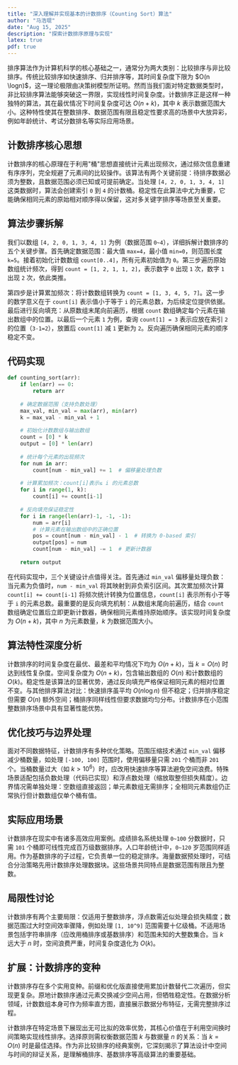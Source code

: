 ```yaml
---
title: "深入理解并实现基本的计数排序（Counting Sort）算法"
author: "马浩琨"
date: "Aug 15, 2025"
description: "探索计数排序原理与实现"
latex: true
pdf: true
---
```



排序算法作为计算机科学的核心基础之一，通常分为两大类别：比较排序与非比较排序。传统比较排序如快速排序、归并排序等，其时间复杂度下限为 $O(n \logn)$，这一理论极限由决策树模型所证明。然而当我们面对特定数据类型时，非比较排序算法能够突破这一界限，实现线性时间复杂度。计数排序正是这样一种独特的算法，其在最优情况下时间复杂度可达 $O(n + k)$，其中 $k$ 表示数据范围大小。这种特性使其在整数排序、数据范围有限且稳定性要求高的场景中大放异彩，例如年龄统计、考试分数排名等实际应用场景。

## 计数排序核心思想

计数排序的核心原理在于利用"桶"思想直接统计元素出现频次，通过频次信息重建有序序列，完全规避了元素间的比较操作。该算法有两个关键前提：待排序数据必须为整数，且数据范围必须已知或可提前确定。当处理 `[4, 2, 0, 1, 3, 4, 1]` 这类数据时，算法会创建索引 `0` 到 `4` 的计数桶。稳定性在此算法中尤为重要，它能确保相同元素的原始相对顺序得以保留，这对多关键字排序等场景至关重要。

## 算法步骤拆解

我们以数组 `[4, 2, 0, 1, 3, 4, 1]` 为例（数据范围 `0~4`），详细拆解计数排序的五个关键步骤。首先确定数据范围：最大值 `max=4`，最小值 `min=0`，则范围长度 `k=5`。接着初始化计数数组 `count[0..4]`，所有元素初始值为 `0`。第三步遍历原始数组统计频次，得到 `count = [1, 2, 1, 1, 2]`，表示数字 `0` 出现 `1` 次，数字 `1` 出现 `2` 次，依此类推。

第四步是计算累加频次：将计数数组转换为 `count = [1, 3, 4, 5, 7]`。这一步的数学意义在于 `count[i]` 表示值小于等于 `i` 的元素总数，为后续定位提供依据。最后进行反向填充：从原数组末尾向前遍历，根据 `count` 数组确定每个元素在输出数组中的位置。以最后一个元素 `1` 为例，查询 `count[1] = 3` 表示应放在索引 `2` 的位置（`3-1=2`），放置后 `count[1]` 减 `1` 更新为 `2`。反向遍历确保相同元素的顺序稳定不变。

## 代码实现

```python
def counting_sort(arr):
    if len(arr) == 0:
        return arr
    
    # 确定数据范围（支持负数处理）
    max_val, min_val = max(arr), min(arr)
    k = max_val - min_val + 1
    
    # 初始化计数数组与输出数组
    count = [0] * k
    output = [0] * len(arr)
    
    # 统计每个元素的出现频次
    for num in arr:
        count[num - min_val] += 1  # 偏移量处理负数
    
    # 计算累加频次：count[i]表示≤ i 的元素总数
    for i in range(1, k):
        count[i] += count[i-1]
    
    # 反向填充保证稳定性
    for i in range(len(arr)-1, -1, -1):
        num = arr[i]
        # 计算元素在输出数组中的正确位置
        pos = count[num - min_val] - 1  # 转换为 0-based 索引
        output[pos] = num
        count[num - min_val] -= 1  # 更新计数器
    
    return output
```

在代码实现中，三个关键设计点值得关注。首先通过 `min_val` 偏移量处理负数：当元素为负值时，`num - min_val` 将其映射到非负索引区间。其次累加频次计算 `count[i] += count[i-1]` 将频次统计转换为位置信息，`count[i]` 表示所有小于等于 `i` 的元素总数。最重要的是反向填充机制：从数组末尾向前遍历，结合 `count` 数组确定位置后立即更新计数器，确保相同元素维持原始顺序。该实现时间复杂度为 $O(n + k)$，其中 $n$ 为元素数量，$k$ 为数据范围大小。

## 算法特性深度分析

计数排序的时间复杂度在最优、最差和平均情况下均为 $O(n + k)$，当 $k = O(n)$ 时达到线性复杂度。空间复杂度为 $O(n + k)$，包含输出数组的 $O(n)$ 和计数数组的 $O(k)$。稳定性是该算法的显著优势，通过反向填充严格保证相同元素的相对位置不变。与其他排序算法对比：快速排序虽平均 $O(n \log{n})$ 但不稳定；归并排序稳定但需要 $O(n)$ 额外空间；桶排序同样线性但要求数据均匀分布。计数排序在小范围整数排序场景中具有显著性能优势。

## 优化技巧与边界处理

面对不同数据特征，计数排序有多种优化策略。范围压缩技术通过 `min_val` 偏移减少桶数量，如处理 `[-100, 100]` 范围时，使用偏移量只需 `201` 个桶而非 `201` 个。当桶数量过大（如 $k > 10^6$）时，应改用快速排序等算法避免空间浪费。特殊场景适配包括负数处理（代码已实现）和浮点数处理（缩放取整但损失精度）。边界情况需单独处理：空数组直接返回；单元素数组无需排序；全相同元素数组仍正常执行但计数数组仅单个桶有值。

## 实际应用场景

计数排序在现实中有诸多高效应用案例。成绩排名系统处理 `0~100` 分数据时，只需 `101` 个桶即可线性完成百万级数据排序。人口年龄统计中，`0~120` 岁范围同样适用。作为基数排序的子过程，它负责单一位的稳定排序。海量数据预处理时，可结合分治策略先用计数排序处理数据块。这些场景共同特点是数据范围有限且为整数。

## 局限性讨论

计数排序有两个主要局限：仅适用于整数排序，浮点数需近似处理会损失精度；数据范围过大时空间效率骤降，例如处理 `[1, 10^9]` 范围需要十亿级桶。不适用场景包括字符串排序（应改用桶排序或基数排序）和范围未知的大整数集合。当 $k$ 远大于 $n$ 时，空间浪费严重，时间复杂度退化为 $O(k)$。

## 扩展：计数排序的变种

计数排序存在多个实用变种。前缀和优化版直接使用累加计数替代二次遍历，但实现更复杂。原地计数排序通过元素交换减少空间占用，但牺牲稳定性。在数据分析领域，计数数组本身可作为频率直方图，直接展示数据分布特征，无需完整排序过程。


计数排序在特定场景下展现出无可比拟的效率优势，其核心价值在于利用空间换时间策略实现线性排序。选择原则需权衡数据范围 $k$ 与数据量 $n$ 的关系：当 $k = O(n)$ 时是最佳选择。作为非比较排序的经典案例，它深刻揭示了算法设计中空间与时间的辩证关系，是理解桶排序、基数排序等高级算法的重要基础。
